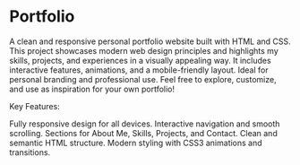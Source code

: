 # Portfolio
A clean and responsive personal portfolio website built with HTML and CSS. This project showcases modern web design principles and highlights my skills, projects, and experiences in a visually appealing way. It includes interactive features, animations, and a mobile-friendly layout. Ideal for personal branding and professional use. Feel free to explore, customize, and use as inspiration for your own portfolio!

Key Features:

Fully responsive design for all devices.
Interactive navigation and smooth scrolling.
Sections for About Me, Skills, Projects, and Contact.
Clean and semantic HTML structure.
Modern styling with CSS3 animations and transitions.
